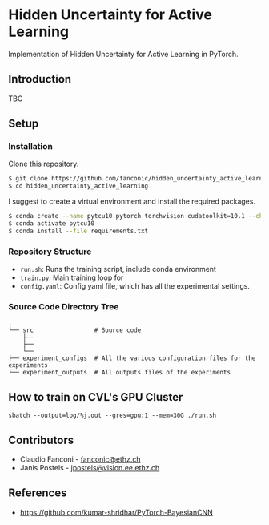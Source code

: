 # Hidden Uncertainty for Active Learning
Implementation of Hidden Uncertainty for Active Learning in PyTorch.

## Introduction
TBC

## Setup
### Installation
Clone this repository.
```bash
$ git clone https://github.com/fanconic/hidden_uncertainty_active_learning
$ cd hidden_uncertainty_active_learning
```

I suggest to create a virtual environment and install the required packages.
```bash
$ conda create --name pytcu10 pytorch torchvision cudatoolkit=10.1 --channel pytorch
$ conda activate pytcu10
$ conda install --file requirements.txt
```

### Repository Structure
- `run.sh`: Runs the training script, include conda environment
- `train.py`: Main training loop for
- `config.yaml`: Config yaml file, which has all the experimental settings.


### Source Code Directory Tree
```
.
└── src                 # Source code
    ├──              
    ├──               
    └── 
├── experiment_configs  # All the various configuration files for the experiments
└── experiment_outputs  # All outputs files of the experiments        
```


## How to train on CVL's GPU Cluster
```
sbatch --output=log/%j.out --gres=gpu:1 --mem=30G ./run.sh
```

## Contributors
- Claudio Fanconi - fanconic@ethz.ch
- Janis Postels - jpostels@vision.ee.ethz.ch

## References
- https://github.com/kumar-shridhar/PyTorch-BayesianCNN

